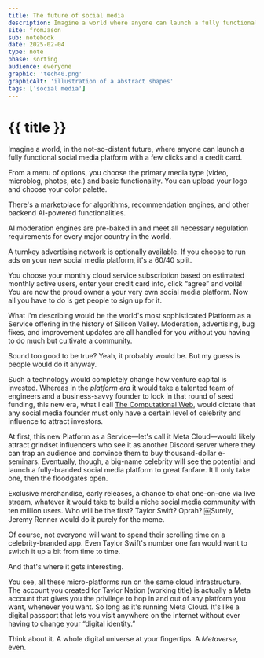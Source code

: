 ```yaml
---
title: The future of social media
description: Imagine a world where anyone can launch a fully functional social media platform with a few clicks and a credit card.
site: fromJason
sub: notebook
date: 2025-02-04
type: note
phase: sorting
audience: everyone
graphic: 'tech40.png'
graphicAlt: 'illustration of a abstract shapes'
tags: ['social media']
---
```

# {{ title }}

Imagine a world, in the not-so-distant future, where anyone can launch a fully functional social media platform with a few clicks and a credit card. 

From a menu of options, you choose the primary media type (video, microblog, photos, etc.) and basic functionality. You can upload your logo and choose your color palette. 

There's a marketplace for algorithms, recommendation engines, and other backend AI-powered functionalities. 

AI moderation engines are pre-baked in and meet all necessary regulation requirements for every major country in the world. 

A turnkey advertising network is optionally available. If you choose to run ads on your new social media platform, it's a 60/40 split. 

You choose your monthly cloud service subscription based on estimated monthly active users, enter your credit card info, click “agree” and voilà! You are now the proud owner a your very own social media platform. Now all you have to do is get people to sign up for it.

What I'm describing would be the world's most sophisticated Platform as a Service offering in the history of Silicon Valley. Moderation, advertising, bug fixes, and improvement updates are all handled for you without you having to do much but cultivate a community. 

Sound too good to be true? Yeah, it probably would be. But my guess is people would do it anyway. 

Such a technology would completely change how venture capital is invested. Whereas in the *platform era* it would take a talented team of engineers and a business-savvy founder to lock in that round of seed funding, this new era, what I call [The Computational Web](https://fromjason.xyz/p/notebook/the-computational-web/), would dictate that any social media founder must only have a certain level of celebrity and influence to attract investors.

At first, this new Platform as a Service—let's call it Meta Cloud—would likely attract grindset influencers who see it as another Discord server where they can trap an audience and convince them to buy thousand-dollar e-seminars. Eventually, though, a big-name celebrity will see the potential and launch a fully-branded social media platform to great fanfare. It'll only take one, then the floodgates open. 

Exclusive merchandise, early releases, a chance to chat one-on-one via live stream, whatever it would take to build a niche social media community with ten million users. Who will be the first? Taylor Swift? Oprah? ￼Surely, Jeremy Renner would do it purely for the meme. 

Of course, not everyone will want to spend their scrolling time on a celebrity-branded app. Even Taylor Swift's number one fan would want to switch it up a bit from time to time. 

And that's where it gets interesting. 

You see, all these micro-platforms run on the same cloud infrastructure. The account you created for Taylor Nation (working title) is actually a Meta account that gives you the privilege to hop in and out of any platform you want, whenever you want. So long as it's running Meta Cloud. It's like a digital passport that lets you visit anywhere on the internet without ever having to change your “digital identity.”

Think about it. A whole digital universe at your fingertips. A *Metaverse*, even. 